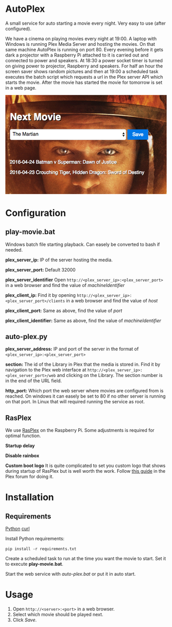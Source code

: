 # AutoPlex
A small service for auto starting a movie every night. Very easy to use (after configured).

We have a cinema on playing movies every night at 19:00. A laptop with Windows is running Plex Media Server and hosting the movies. On that same machine AutoPlex is running on port 80. Every evening before it gets dark a projector with a Raspberry Pi attached to it is carried out and connected to power and speakers. At 18:30 a power socket timer is turned on giving power to projector, Raspberry and speakers. For half an hour the screen saver shows random pictures and then at 19:00 a scheduled task executes the batch script which requests a url in the Plex server API which starts the movie. After the movie has started the movie for tomorrow is set in a web page.

![Screenshot](/web/screenshot.png)

# Configuration
## play-movie.bat
Windows batch file starting playback. Can easely be converted to bash if needed.

**plex_server_ip:**
IP of the server hosting the media.

**plex_server_port:**
Default 32000

**plex_server_identifier**
Open ```http://<plex_server_ip>:<plex_server_port>``` in a web browser and find the value of *machineIdentifier*

**plex_client_ip:**
Find it by opening ```http://<plex_server_ip>:<plex_server_port>/clients``` in a web browser and find the value of *host*

**plex_client_port:**
Same as above, find the value of *port*

**plex_client_identifier:**
Same as above, find the value of *machineIdentifier*

## auto-plex.py
**plex_server_address:**
IP and port of the server in the format of ```<plex_server_ip>:<plex_server_port>```

**section:**
The id of the Library in Plex that the media is stored in. Find it by navigation to the Plex web interface at
```http://<plex_server_ip>:<plex_server_port>/web``` and clicking on the Library. The section number is in the end
of the URL field.

**http_port:**
Which port the web server where movies are configured from is reached. On windows it can easely be set to 80 if 
no other server is running on that port. In Linux that will required running the service as root.

## RasPlex
We use [RasPlex](http://www.rasplex.com/) on the Raspberry Pi. Some adjustments is required for optimal function.

**Startup delay**

**Disable rainbox**

**Custom boot logo**
It is quite complicated to set you custom logo that shows during startup of RasPlex but is well worth the work. Follow [this guide](https://forums.plex.tv/discussion/163058/guide-use-custom-boot-screens) in the Plex forum for doing it.

# Installation
## Requirements
[Python](https://www.python.org/downloads/)
[curl](https://curl.haxx.se/download.html)

Install Python requirements:

```pip install -r requirements.txt```

Create a scheduled task to run at the time you want the movie to start. Set it to execute **play-movie.bat**.

Start the web service with *auto-plex.bat* or put it in auto start.

# Usage
1. Open ```http://<server>:<port>``` in a web browser.
2. Select which movie should be played next.
3. Click *Save*.

